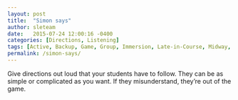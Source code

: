 ```yaml
---
layout: post
title:  "Simon says"
author: sleteam
date:   2015-07-24 12:00:16 -0400
categories: [Directions, Listening]
tags: [Active, Backup, Game, Group, Immersion, Late-in-Course, Midway, Opening-Activity, Quick, Review]
permalink: /simon-says/
---
```

Give directions out loud that your students have to follow. They can be as simple or complicated as you want. If they misunderstand, they’re out of the game.